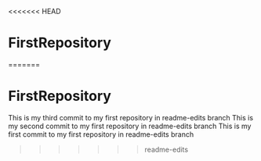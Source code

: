 <<<<<<< HEAD
# FirstRepository
=======
# FirstRepository

This is my third commit to my first repository in readme-edits branch
This is my second commit to my first repository in readme-edits branch
This is my first commit to my first repository in readme-edits branch
>>>>>>> readme-edits
